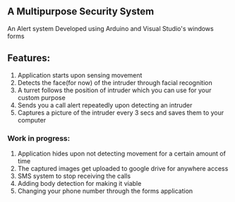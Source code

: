 ## A Multipurpose Security System 
An Alert system Developed using Arduino and Visual Studio's windows forms


## Features:
1. Application starts upon sensing movement
2. Detects the face(for now) of the intruder through facial recognition
3. A turret follows the position of intruder which you can use for your custom purpose
4. Sends you a call alert repeatedly upon detecting an intruder
5. Captures a picture of the intruder every 3 secs and saves them to your computer

### Work in progress:
1. Application hides upon not detecting movement for a certain amount of time
2. The captured images get uploaded to google drive for anywhere access
3. SMS system to stop receiving the calls
4. Adding body detection for making it viable
5. Changing your phone number through the forms application
